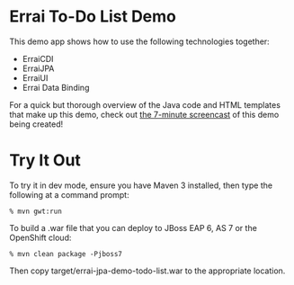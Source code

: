 Errai To-Do List Demo
=====================

This demo app shows how to use the following technologies together:

 * ErraiCDI
 * ErraiJPA
 * ErraiUI
 * Errai Data Binding

For a quick but thorough overview of the Java code and HTML templates that make up this demo,
check out [the 7-minute screencast](https://vimeo.com/55454764) of this demo being created!

Try It Out
==========

To try it in dev mode, ensure you have Maven 3 installed, then type the following at a command prompt:

    % mvn gwt:run

To build a .war file that you can deploy to JBoss EAP 6, AS 7 or the OpenShift cloud:

    % mvn clean package -Pjboss7

Then copy target/errai-jpa-demo-todo-list.war to the appropriate location.
